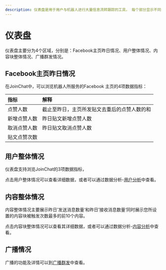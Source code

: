```yaml
---
description: 仪表盘是用于用户与机器人进行大量信息流转跟踪的工具， 每个部分显示不同数字和不同含义，我们希望帮助您理解这些数字。
---
```


# 仪表盘

仪表盘主要分为4个区域，分别是：Facebook主页昨日情况、用户整体情况、内容块整体情况、广播群发情况。

## Facebook主页昨日情况

在JoinChat中，可以浏览机器人所服务的Facebook 主页的4项数据指标：

| 指标 | 解释 |
| :--- | :--- |
| 点赞人数 | 截止至昨日，主页所发贴文去重后的点赞人数的和 |
| 新增点赞人数 | 昨日贴文新增点赞人数 |
| 取消点赞人数 | 昨日贴文取消点赞人数 |
| 贴文点赞次数 |  |

## 用户整体情况

仪表盘支持浏览JoinChat的3项数据指标，

点击用户整体情况可以查看详细数据，或者可以通过数据分析-[用户分析](shu-ju-fen-xi.md#yong-hu-fen-xi)中查看。

## 内容整体情况

内容整体情况主要展示昨日’发送消息数量‘和昨日’接收消息数量‘同时展示您所设置的内容块被触发次数最多的前10个内容。

点击内容块整体情况可以查看其详细数据，或者可以通过数据分析-[内容分析](shu-ju-fen-xi.md#nei-rong-fen-xi)中查看。

## 广播情况

广播的功能及详情可以到[广播群发](guang-bo-qun-fa.md)中查看。

